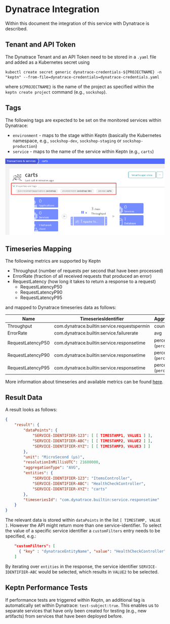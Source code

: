 # Dynatrace Integration

Within this document the integration of this service with Dynatrace is described.

## Tenant and API Token

The Dynatrace Tenant and an API Token need to be stored in a `.yaml` file and added as a Kubernetes secret using
```console
kubectl create secret generic dynatrace-credentials-${PROJECTNAME} -n "keptn" --from-file=dynatrace-credentials=dynatrace-credentials.yaml
```
where `${PROJECTNAME}` is the name of the project as specified within the `keptn create project` command (e.g., `sockshop`).

## Tags

The following tags are expected to be set on the monitored services within Dynatrace:

* `environment` - maps to the stage within Keptn (basically the Kubernetes namespace, e.g., `sockshop-dev`, `sockshop-staging` or `sockshop-production`)
* `service` - maps to the name of the service within Keptn (e.g., `carts`)

![alt text](assets/dynatrace_service_tags.png)

## Timeseries Mapping

The following metrics are supported by Keptn

* Throughput (number of requests per second that have been processed)
* ErrorRate (fraction of all received requests that produced an error)
* RequestLatency (how long it takes to return a response to a request)
    * RequestLatencyP50 
    * RequestLatencyP90
    * RequestLatencyP95

and mapped to Dynatrace timeseries data as follows:

| Name               | TimeseriesIdentifier                         | AggregationType               |
|--------------------|----------------------------------------------|-------------------------------|
| Throughput         | com.dynatrace.builtin:service.requestspermin | count                         | 
| ErrorRate          | com.dynatrace.builtin:service.failurerate    | avg                           |
| RequestLatencyP50  | com.dynatrace.builtin:service.responsetime   | percentile (`percentile=50`)  |
| RequestLatencyP90  | com.dynatrace.builtin:service.responsetime   | percentile (`percentile=90`)  |
| RequestLatencyP95  | com.dynatrace.builtin:service.responsetime   | percentile (`percentile=95`)  |

More information about timeseries and available metrics can be found 
[here](https://www.dynatrace.com/support/help/shortlink/api-metrics#services).

## Result Data

A result looks as follows:

```json
{
    "result": {
        "dataPoints": {
            "SERVICE-IDENTIFIER-123": [ [ TIMESTAMP1, VALUE1 ] ],
            "SERVICE-IDENTIFIER-ABC": [ [ TIMESTAMP2, VALUE2 ] ],
            "SERVICE-IDENTIFIER-XYZ": [ [ TIMESTAMP3, VALUE3 ] ]
        },
        "unit": "MicroSecond (µs)",
        "resolutionInMillisUTC": 21600000,
        "aggregationType": "AVG",
        "entities": {
            "SERVICE-IDENTIFIER-123": "ItemsController",
            "SERVICE-IDENTIFIER-ABC": "HealthCheckController",
            "SERVICE-IDENTIFIER-XYZ": "carts"
        },
        "timeseriesId": "com.dynatrace.builtin:service.responsetime"
    }
}
```

The relevant data is stored within `dataPoints` in the list `[ TIMESTAMP, VALUE ]`. However the API might return more
 than one service-identifier. To select the value of a specific service identifier a `customFilters` entry needs to be
 specified, e.g.:

```json
    "customFilters": [
      { "key" : "dynatraceEntityName", "value": "HealthCheckController" }
    ]
```

By iterating over `entities` in the response, the service identifier `SERVICE-IDENTIFIER-ABC` would be selected,
 which results in `VALUE2` to be selected.

## Keptn Performance Tests

If performance tests are triggered within Keptn, an additional tag is automatically set within Dynatrace: 
 `test-subject:true`. This enables us to separate services that have only been created for testing (e.g., new artifacts) 
 from services that have been deployed before.